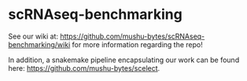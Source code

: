 # scRNAseq-benchmarking

See our wiki at: https://github.com/mushu-bytes/scRNAseq-benchmarking/wiki for more information regarding the repo!

In addition, a snakemake pipeline encapsulating our work can be found here: https://github.com/mushu-bytes/scelect.
